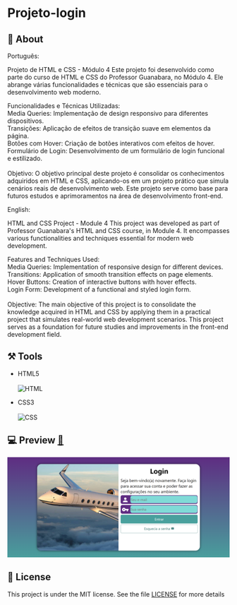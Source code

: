 # Projeto-login

## 📌 About ##

Português:  <br>

Projeto de HTML e CSS - Módulo 4
Este projeto foi desenvolvido como parte do curso de HTML e CSS do Professor Guanabara, no Módulo 4. Ele abrange várias funcionalidades e técnicas que são essenciais para o desenvolvimento web moderno.

Funcionalidades e Técnicas Utilizadas: <br>
Media Queries: Implementação de design responsivo para diferentes dispositivos. <br>
Transições: Aplicação de efeitos de transição suave em elementos da página. <br>
Botões com Hover: Criação de botões interativos com efeitos de hover. <br>
Formulário de Login:  Desenvolvimento de um formulário de login funcional e estilizado. <br> <br>
Objetivo:
O objetivo principal deste projeto é consolidar os conhecimentos adquiridos em HTML e CSS, aplicando-os em um projeto prático que simula cenários reais de desenvolvimento web. Este projeto serve como base para futuros estudos e aprimoramentos na área de desenvolvimento front-end.

English:

HTML and CSS Project - Module 4
This project was developed as part of Professor Guanabara's HTML and CSS course, in Module 4. It encompasses various functionalities and techniques essential for modern web development.

Features and Techniques Used: <br>
Media Queries: Implementation of responsive design for different devices. <br>
Transitions: Application of smooth transition effects on page elements. <br>
Hover Buttons: Creation of interactive buttons with hover effects. <br>
Login Form: Development of a functional and styled login form. <br> <br>
Objective:
The main objective of this project is to consolidate the knowledge acquired in HTML and CSS by applying them in a practical project that simulates real-world web development scenarios. This project serves as a foundation for future studies and improvements in the front-end development field.
 
 ## ⚒️ Tools 

- HTML5 <br> <br>
![HTML](https://img.shields.io/badge/-HTML-0D1117?style=for-the-badge&logo=html5&labelColor=0D1117)&nbsp;

- CSS3 <br> <br>
![CSS](https://img.shields.io/badge/-CSS-0D1117?style=for-the-badge&logo=CSS3&logoColor=1572B6&labelColor=0D1117)&nbsp;

## 💻 Preview <a href="https://pceraa.github.io/projeto-login/" target="_blank">🔗</a>

![alt text](image.png)

## 📃 License 

This project is under the MIT license. See the file [LICENSE](./LICENSE) for more details
